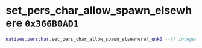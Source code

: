 # set_pers_char_allow_spawn_elsewhere `0x366B0AD1`

```lua
natives.perschar.set_pers_char_allow_spawn_elsewhere(_unk0 --[[ integer ]], _unk1 --[[ integer ]])
```